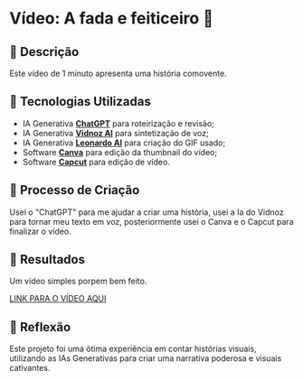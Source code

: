 # Vídeo: A fada e feiticeiro 🎥

## 📒 Descrição
Este vídeo de 1 minuto apresenta uma história comovente.

## 🤖 Tecnologias Utilizadas
- IA Generativa **[ChatGPT](https://chat.openai.com)** para roteirização e revisão;
- IA Generativa **[Vidnoz AI](https://aiapp-pt.vidnoz.com/)** para sintetização de voz;
- IA Generativa **[Leonardo AI](https://app.leonardo.ai/)** para criação do GIF usado;
- Software **[Canva](https://www.canva.com/)** para edição da thumbnail do vídeo;
- Software **[Capcut](https://www.capcut.com/)** para edição de vídeo.

## 🧐 Processo de Criação
Usei o "ChatGPT" para me ajudar a criar uma história, usei a Ia do Vidnoz para tornar meu texto em voz, posteriormente usei o Canva e o Capcut para finalizar o vídeo.
## 🚀 Resultados
Um vídeo simples porpem bem feito.

[LINK PARA O VÍDEO AQUI]()

## 💭 Reflexão
Este projeto foi uma ótima experiência em contar histórias visuais, utilizando as IAs Generativas para criar uma narrativa poderosa e visuais cativantes.
